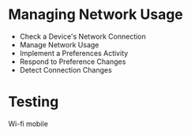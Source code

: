 # Managing Network Usage
* Check a Device's Network Connection
* Manage Network Usage
* Implement a Preferences Activity
* Respond to Preference Changes
* Detect Connection Changes

# Testing
Wi-fi
mobile
